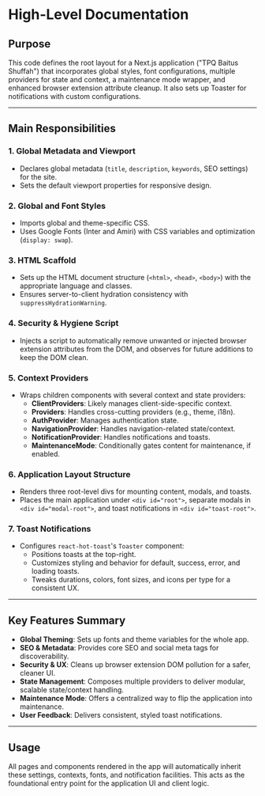 # High-Level Documentation

## Purpose

This code defines the root layout for a Next.js application ("TPQ Baitus Shuffah") that incorporates global styles, font configurations, multiple providers for state and context, a maintenance mode wrapper, and enhanced browser extension attribute cleanup. It also sets up Toaster for notifications with custom configurations.

---

## Main Responsibilities

### 1. Global Metadata and Viewport

- Declares global metadata (`title`, `description`, `keywords`, SEO settings) for the site.
- Sets the default viewport properties for responsive design.

### 2. Global and Font Styles

- Imports global and theme-specific CSS.
- Uses Google Fonts (Inter and Amiri) with CSS variables and optimization (`display: swap`).

### 3. HTML Scaffold

- Sets up the HTML document structure (`<html>`, `<head>`, `<body>`) with the appropriate language and classes.
- Ensures server-to-client hydration consistency with `suppressHydrationWarning`.

### 4. Security & Hygiene Script

- Injects a script to automatically remove unwanted or injected browser extension attributes from the DOM, and observes for future additions to keep the DOM clean.

### 5. Context Providers

- Wraps children components with several context and state providers:
  - **ClientProviders**: Likely manages client-side-specific context.
  - **Providers**: Handles cross-cutting providers (e.g., theme, i18n).
  - **AuthProvider**: Manages authentication state.
  - **NavigationProvider**: Handles navigation-related state/context.
  - **NotificationProvider**: Handles notifications and toasts.
  - **MaintenanceMode**: Conditionally gates content for maintenance, if enabled.

### 6. Application Layout Structure

- Renders three root-level divs for mounting content, modals, and toasts.
- Places the main application under `<div id="root">`, separate modals in `<div id="modal-root">`, and toast notifications in `<div id="toast-root">`.

### 7. Toast Notifications

- Configures `react-hot-toast`'s `Toaster` component:
  - Positions toasts at the top-right.
  - Customizes styling and behavior for default, success, error, and loading toasts.
  - Tweaks durations, colors, font sizes, and icons per type for a consistent UX.

---

## Key Features Summary

- **Global Theming**: Sets up fonts and theme variables for the whole app.
- **SEO & Metadata**: Provides core SEO and social meta tags for discoverability.
- **Security & UX**: Cleans up browser extension DOM pollution for a safer, cleaner UI.
- **State Management**: Composes multiple providers to deliver modular, scalable state/context handling.
- **Maintenance Mode**: Offers a centralized way to flip the application into maintenance.
- **User Feedback**: Delivers consistent, styled toast notifications.

---

## Usage

All pages and components rendered in the app will automatically inherit these settings, contexts, fonts, and notification facilities. This acts as the foundational entry point for the application UI and client logic.
